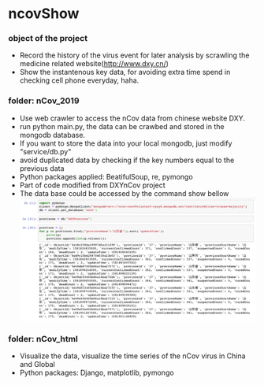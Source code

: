 # ncovShow

### object of the project
* Record the history of the virus event for later analysis by scrawling the medicine related website(http://www.dxy.cn/)
* Show the instantenous key data, for avoiding extra time spend in checking cell phone everyday, haha.

### folder: nCov_2019
* Use web crawler to access the nCov data from chinese website DXY.
* run python main.py, the data can be crawbed and stored in the mongodb database. 
* If you want to store the data into your local mongodb, just modify "service/db.py"
* avoid duplicated data by checking if the key numbers equal to the previous data
* Python packages applied: BeatifulSoup, re, pymongo
* Part of code modified from DXYnCov project
* The data base could be accessed by the command show bellow
![access](https://github.com/jintongustc/ncovShow/blob/master/access_db.png)

### folder: nCov_html

* Visualize the data, visualize the time series of the nCov virus in China and Global
* Python packages: Django, matplotlib, pymongo


